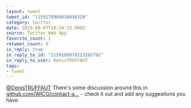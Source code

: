 ```yaml
---
layout: tweet
tweet_id: "1159170984630456320"
category: twitter
date: 2019-08-07T18:34:33.000Z
source: Twitter Web App
favorite_count: 1
retweet_count: 0
is_reply: true
in_reply_to_id: "1159166070223265792"
in_reply_to_user: DenisTRUFFAUT
tags:
- tweet
---
```


[@DenisTRUFFAUT](https://twitter.com/@DenisTRUFFAUT) There's some discussion around this in [github.com/WICG/contact-a…](https://github.com/WICG/contact-api/issues/7) - check it out and add any suggestions you have.
